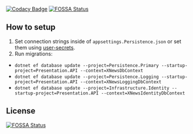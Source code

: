 [![Codacy Badge](https://app.codacy.com/project/badge/Grade/fd78ba07e4bf4200b87658bbe4c3a3a3)](https://www.codacy.com/gh/BobMakhlin/XNews-backend/dashboard?utm_source=github.com&amp;utm_medium=referral&amp;utm_content=BobMakhlin/XNews-backend&amp;utm_campaign=Badge_Grade)
[![FOSSA Status](https://app.fossa.com/api/projects/git%2Bgithub.com%2FBobMakhlin%2FXNews-backend.svg?type=shield)](https://app.fossa.com/projects/git%2Bgithub.com%2FBobMakhlin%2FXNews-backend?ref=badge_shield)

## How to setup

1.  Set connection strings inside of `appsettings.Persistence.json` or set them using [user-secrets](https://docs.microsoft.com/en-us/aspnet/core/security/app-secrets?view=aspnetcore-5.0\&tabs=windows#enable-secret-storage).
2.  Run migrations:

*   `dotnet ef database update --project=Persistence.Primary --startup-project=Presentation.API --context=XNewsDbContext`
*   `dotnet ef database update --project=Persistence.Logging --startup-project=Presentation.API --context=XNewsLoggingDbContext`
*   `dotnet ef database update --project=Infrastructure.Identity --startup-project=Presentation.API --context=XNewsIdentityDbContext`

## License
[![FOSSA Status](https://app.fossa.com/api/projects/git%2Bgithub.com%2FBobMakhlin%2FXNews-backend.svg?type=large)](https://app.fossa.com/projects/git%2Bgithub.com%2FBobMakhlin%2FXNews-backend?ref=badge_large)